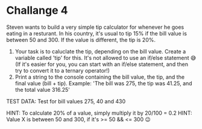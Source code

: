 <!-- # Build Responsive Real-World Websites with HTML and CSS -->

# Challange 4

Steven wants to build a very simple tip calculator for whenever he goes eating in a resturant. In his country, it's usual to tip 15% if the bill value is between 50 and 300. If the value is different, the tip is 20%.

1. Your task is to caluclate the tip, depending on the bill value. Create a variable called 'tip' for this. It's not allowed to use an if/else statement 😅 (If it's easier for you, you can start with an if/else statement, and then try to convert it to a ternary operator!)
2. Print a string to the console containing the bill value, the tip, and the final value (bill + tip). Example: 'The bill was 275, the tip was 41.25, and the total value 316.25'

TEST DATA: Test for bill values 275, 40 and 430

HINT: To calculate 20% of a value, simply multiply it by 20/100 = 0.2
HINT: Value X is between 50 and 300, if it's >= 50 && <= 300 😉
